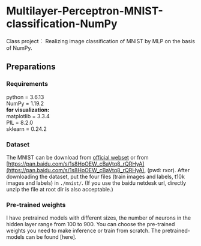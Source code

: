 # Multilayer-Perceptron-MNIST-classification-NumPy
Class project： Realizing image classification of MNIST by MLP on the basis of NumPy.

## Preparations

### Requirements 
python = 3.6.13  
NumPy = 1.19.2  
**for visualization:**  
matplotlib = 3.3.4  
PIL = 8.2.0  
sklearn = 0.24.2  

### Dataset 
The MNIST can be download from [official webset](http://yann.lecun.com/exdb/mnist/) or from [https://pan.baidu.com/s/1s8HoOEW_cBaVtq8_rQRHyA](https://pan.baidu.com/s/1s8HoOEW_cBaVtq8_rQRHyA), (pwd: rxor). After downloading the dataset, put the four files (train images and labels, t10k images and labels) in `./mnist/`. (If you use the baidu netdesk url, directly unzip the file at root dir is also acceptable.)

### Pre-trained weights
I have pretrained models with different sizes, the number of neurons in the hidden layer range from 100 to 900. You can choose the pre-trained weights you need to make inference or train from scratch. The pretrained-models can be found [here].
